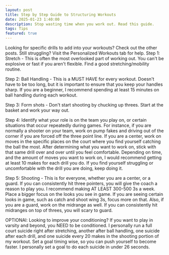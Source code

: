```yaml
---
layout: post
title: Step by Step Guide to Structuring Workouts
date: 2025-01-23 1:40:00
description: Stop wasting time when you work out. Read this guide.
tags: Tips
featured: true
---
```


Looking for specific drills to add into your workouts? Check out the other posts. Still struggling? Visit the Personalized Workouts tab for help.
Step 1: Stretch - This is often the most overlooked part of working out. You can't be explosive or fast if you aren't flexible. Find a good stretching/mobility routine. 

Step 2: Ball Handling - This is a MUST HAVE for every workout. Doesn't have to be too long, but it is important to ensure that you keep your handles sharp. If you are a beginner, I recommend spending at least 15 minutes on ball handling during each workout.

Step 3: Form shots - Don't start shooting by chucking up threes. Start at the basket and work your way out.

Step 4: Identify what your role is on the team you play on, or certain situations that occur repeatedly during games. For instance, if you are normally a shooter on your team, work on pump fakes and driving out of the corner if you are forced off the three point line. If you are a center, work on moves in the specific places on the court where you find yourself catching the ball the most. After determining what you want to work on, stick with that same drill over and over until you feel comfortable. Depending on time, and the amount of moves you want to work on, I would recommend getting at least 10 makes for each drill you do. If you find yourself struggling or uncomfortable with the drill you are doing, keep doing it.

Step 5: Shooting - This is for everyone, whether you are a center, or a guard. If you can consistently hit three pointers, you will give the coach a reason to play you. I recommend making AT LEAST 300-500 3s a week. Place a bigger focus on the looks you see in game. If you are seeing certain looks in game, such as catch and shoot wing 3s, focus more on that. Also, if you are a guard, work on the midrange as well. If you can consistently hit midranges on top of threes, you will scary to guard. 

OPTIONAl: Looking to improve your conditioning? If you want to play in varsity and beyond, you NEED to be conditioned. I personally run a full court suicide right after stretching, another after ball handling, one suicide after each drill, and one suicide every 20 makes in the shooting portion of my workout. Set a goal timing wise, so you can push yourself to become faster. I personally set a goal to do each suicide in under 26 seconds. 



